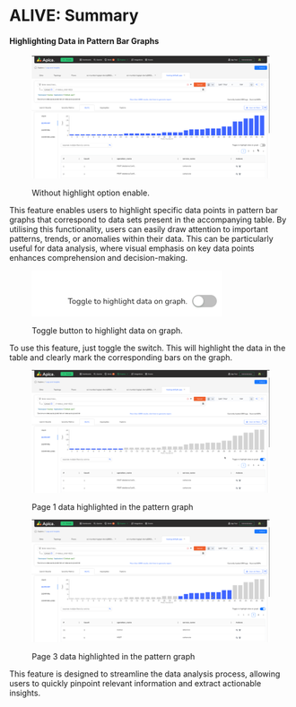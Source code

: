 # ALIVE: Summary

#### Highlighting Data in Pattern Bar Graphs

<figure><img src="../../.gitbook/assets/image (187).png" alt=""><figcaption><p>Without highlight option enable.</p></figcaption></figure>

This feature enables users to highlight specific data points in pattern bar graphs that correspond to data sets present in the accompanying table. By utilising this functionality, users can easily draw attention to important patterns, trends, or anomalies within their data. This can be particularly useful for data analysis, where visual emphasis on key data points enhances comprehension and decision-making.&#x20;

<figure><img src="../../.gitbook/assets/image (186).png" alt=""><figcaption><p>Toggle button to highlight data on graph.</p></figcaption></figure>

To use this feature, just toggle the switch. This will highlight the data in the table and clearly mark the corresponding bars on the graph.

<figure><img src="../../.gitbook/assets/image (188).png" alt=""><figcaption><p>Page 1 data highlighted in the pattern graph</p></figcaption></figure>

<figure><img src="../../.gitbook/assets/image (190).png" alt=""><figcaption><p>Page 3 data highlighted in the pattern graph</p></figcaption></figure>

This feature is designed to streamline the data analysis process, allowing users to quickly pinpoint relevant information and extract actionable insights.

